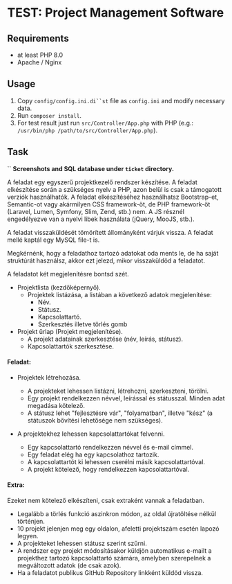 # TEST: Project Management Software

## Requirements

* at least PHP 8.0
* Apache / Nginx

## Usage

1. Copy `config/config.ini.di``st` file as `config.ini` and modify necessary data.
2. Run `composer install`.
3. For test result just run `src/Controller/App.php` with PHP (e.g.: `/usr/bin/php /path/to/src/Controller/App.php`).

## Task
``
**Screenshots and SQL database under `ticket` directory.**

A feladat egy egyszerű projektkezelő rendszer készítése. A feladat elkészítése során a szükséges nyelv a PHP, azon belül is csak a támogatott verziók használhatók. A feladat elkészítéséhez használhatsz
Bootstrap-et, Semantic-ot vagy akármilyen CSS framework-öt, de PHP framework-öt (Laravel, Lumen, Symfony, Slim, Zend, stb.) nem. A JS résznél engedélyezve van a nyelvi libek használata (jQuery,
MooJS, stb.).

A feladat visszaküldését tömörített állományként várjuk vissza. A feladat mellé kaptál egy MySQL file-t is.

Megkérnénk, hogy a feladathoz tartozó adatokat oda ments le, de ha saját struktúrát használsz, akkor ezt jelezd, mikor visszaküldöd a feladatot.

A feladatot két megjelenítésre bontsd szét.

* Projektlista (kezdőképernyő).
    * Projektek listázása, a listában a következő adatok megjelenítése:
        * Név.
        * Státusz.
        * Kapcsolattartó.
        * Szerkesztés illetve törlés gomb
* Projekt űrlap (Projekt megjelenítése).
    * A projekt adatainak szerkesztése (név, leírás, státusz).
    * Kapcsolattartók szerkesztése.

#### Feladat:

 * Projektek létrehozása.
   * A projekteket lehessen listázni, létrehozni, szerkeszteni, törölni.
   * Egy projekt rendelkezzen névvel, leírással és státusszal. Minden adat megadása kötelező.
   * A státusz lehet "fejlesztésre vár", "folyamatban", illetve "kész" (a státuszok bővítési lehetősége nem szükséges).

 * A projektekhez lehessen kapcsolattartókat felvenni.
   * Egy kapcsolattartó rendelkezzen névvel és e-mail címmel.
   * Egy feladat elég ha egy kapcsolathoz tartozik.
   * A kapcsolattartót ki lehessen cserélni másik kapcsolattartóval.
   * A projekt kötelező, hogy rendelkezzen kapcsolattartóval.

#### Extra:

Ezeket nem kötelező elkészíteni, csak extraként vannak a feladatban.

* Legalább a törlés funkció aszinkron módon, az oldal újratöltése nélkül történjen.
* 10 projekt jelenjen meg egy oldalon, afeletti projektszám esetén lapozó legyen.
* A projekteket lehessen státusz szerint szűrni.
* A rendszer egy projekt módosításakor küldjön automatikus e-mailt a projekthez tartozó kapcsolattartó számára, amelyben szerepelnek a megváltozott adatok (de csak azok).
* Ha a feladatot publikus GitHub Repository linkként küldöd vissza.
